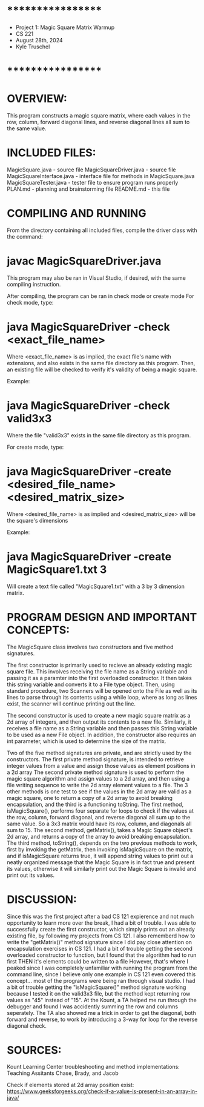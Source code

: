 # ****************
* Project 1: Magic Square Matrix Warmup
* CS 221
* August 28th, 2024
* Kyle Truschel
# ****************

# OVERVIEW:
This program constructs a magic square matrix, where each values
in the row, column, forward diagonal lines, and
reverse diagonal lines all sum to the same value.

# INCLUDED FILES:
MagicSquare.java - source file
MagicSquareDriver.java - source file
MagicSquareInterface.java - interface file for methods in MagicSquare.java
MagicSquareTester.java - tester file to ensure program runs properly
PLAN.md - planning and brainstorming file
README.md - this file

# COMPILING AND RUNNING
From the directory containing all included files, compile the driver class with the command:
# javac MagicSquareDriver.java

This program may also be ran in Visual Studio, if desired, with the same compiling instruction.

After compiling, the program can be ran in check mode or create mode
For check mode, type:
# java MagicSquareDriver -check <exact_file_name>
Where <exact_file_name> is as implied, the exact file's name with extensions, and
also exists in the same file directory as this program.
Then, an existing file will be checked to verify it's validity of being a magic
square.

Example:
# java MagicSquareDriver -check valid3x3
Where the file "valid3x3" exists in the same file directory as this program.

For create mode, type:
# java MagicSquareDriver -create <desired_file_name> <desired_matrix_size>
Where <desired_file_name> is as implied and <desired_matrix_size> will be the
square's dimensions

Example:
# java MagicSquareDriver -create MagicSquare1.txt 3
Will create a text file called "MagicSquare1.txt" with a 3 by 3 dimension matrix.

# PROGRAM DESIGN AND IMPORTANT CONCEPTS:
The MagicSquare class involves two constructors and five method signatures. 

The first constructor is primarily used to recieve an already existing magic square file. This involves receiving the file name as a String variable and passing it as a paramter into the first overloaded constructor. It then takes this string variable and converts it to a File type object. Then, using standard procedure, two Scanners will be opened onto the File as well as its lines to parse through its contents using a while loop, where as long as lines exist, the scanner will continue printing out the line.

The second constructor is used to create a new magic square matrix as a 2d array of integers, and then output its contents to a new file. Similarly, it receives a file name as a String variable and then passes this String variable to be used as a new File object. In addition, the constructor also requires an int parameter, which is used to determine the size of the matrix.

Two of the five method signatures are private, and are strictly used by the constructors.
    The first private method signature, is intended to retrieve integer values from a value and 
    assign those values as element positions in a 2d array
    The second private method signature is used to perform the magic square algorithm and assign values to a 2d array, and then using a file writing sequence to write the 2d array element values to a file.
The 3 other methods is one test to see if the values in the 2d array are valid as a magic square, one to return a copy of a 2d array to avoid breaking encapsulation, and the third is a functioning toString.
    The first method, isMagicSquare(), performs four separate for loops to check if the values at the row, column, forward diagonal, and reverse diagonal all sum up to the same value. So a 3x3 matrix would have its row, column, and diagonals all sum to 15.
    The second method, getMatrix(), takes a Magic Square object's 2d array, and returns a copy of the array to avoid breaking encapsulation.
    The third method, toString(), depends on the two previous methods to work, first by invoking the getMatrix, then invoking isMagicSquare on the matrix, and if isMagicSquare returns true, it will append string values to print out a neatly organized message that the Magic Square is in fact true and present its values, otherwise it will similarly print out the Magic Square is invalid and print out its values.

# DISCUSSION:
Since this was the first project after a bad CS 121 expierence and not much opportunity to learn more over the break, I had a bit of trouble. I was able to successfully create the first constructor, which simply prints out an already existing file, by following my projects from CS 121. I also rememberd how to write the "getMatrix()" method signature since I did pay close
attention on encapsulation exercises in CS 121. I had a bit of trouble getting the second overloaded constructor to function, but I found that the algorithm had to run first THEN it's elements could be written to a file
However, that's where I peaked since I was completely unfamiliar with running the program from the command line, since I believe only one example in CS 121 even covered this concept... most of the programs were being ran through visual studio.
I had a bit of trouble getting the "isMagicSquare()" method signature working because I tested it on the valid3x3 file, but the method kept returning row values as "45" instead of "15". At the Kount, a TA helped me run through the debugger and found I was accidently summing the row and columns seperately. The TA also showed me a trick in order to get the diagonal, both forward and reverse, to work by introducing a 3-way for loop for the reverse diagonal check.

# SOURCES:
Kount Learning Center troubleshooting and method implementations:
    Teaching Assitants Chase, Brady, and Jacob

Check if elements stored at 2d array position exist:
    https://www.geeksforgeeks.org/check-if-a-value-is-present-in-an-array-in-java/